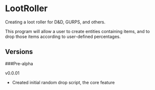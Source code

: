 # LootRoller
Creating a loot roller for D&amp;D, GURPS, and others.

This program will allow a user to create entities containing items, and to drop those items according to user-defined 
percentages.

## Versions

###Pre-alpha

v0.0.01
- Created initial random drop script, the core feature
